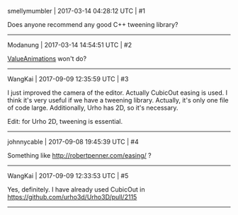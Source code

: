 smellymumbler | 2017-03-14 04:28:12 UTC | #1

Does anyone recommend any good C++ tweening library?

-------------------------

Modanung | 2017-03-14 14:54:51 UTC | #2

[ValueAnimations](https://urho3d.github.io/documentation/1.6/_attribute_animation.html) won't do?

-------------------------

WangKai | 2017-09-09 12:35:59 UTC | #3

I just improved the camera of the editor. Actually CubicOut easing is used. I think it's very useful if we have a tweening library. Actually, it's only one file of code large. Additionally, Urho has 2D, so it's necessary.

Edit: for Urho 2D, tweening is essential.

-------------------------

johnnycable | 2017-09-08 19:45:39 UTC | #4

Something like http://robertpenner.com/easing/ ?

-------------------------

WangKai | 2017-09-09 12:33:53 UTC | #5

Yes, definitely. I have already used CubicOut in https://github.com/urho3d/Urho3D/pull/2115

-------------------------

